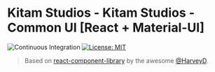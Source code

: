 # Kitam Studios - Kitam Studios - Common UI [React + Material-UI]

![Continuous Integration](https://github.com/kitamstudios/common-ui/workflows/Continuous%20Integration/badge.svg)
[![License: MIT](https://img.shields.io/badge/License-MIT-green.svg)](https://opensource.org/licenses/MIT)

> Based on [react-component-library](https://github.com/HarveyD/react-component-library) by the awesome [@HarveyD](https://github.com/HarveyD).
